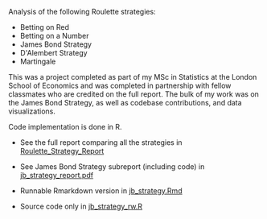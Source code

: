 Analysis of the following Roulette strategies:
- Betting on Red
- Betting on a Number
- James Bond Strategy
- D'Alembert Strategy
- Martingale

This was a project completed as part of my MSc in Statistics at the London School of Economics and was completed in partnership with fellow classmates who are credited on the full report. The bulk of my work was on the James Bond Strategy, as well as codebase contributions, and data visualizations.

Code implementation is done in R.

- See the full report comparing all the strategies in [Roulette_Strategy_Report](Roulette_Strategy_Report.pdf)

- See James Bond Strategy subreport (including code) in [jb_strategy_report.pdf](jb_strategy_report.pdf)

- Runnable Rmarkdown version in [jb_strategy.Rmd](jb_strategy.Rmd)

- Source code only in [jb_strategy_rw.R](jb_strategy_rw.R)

